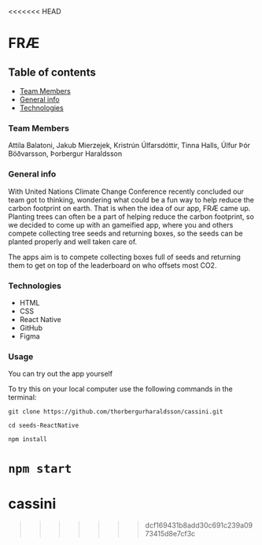 <<<<<<< HEAD
# FRÆ

## Table of contents

- [Team Members](#Team-members)
- [General info](#general-info)
- [Technologies](#technologies)

### Team Members

Attila Balatoni,
Jakub Mierzejek,
Kristrún Úlfarsdóttir,
Tinna Halls,
Úlfur Þór Böðvarsson,
Þorbergur Haraldsson

### General info

With United Nations Climate Change Conference recently concluded our team got to thinking, wondering what could be a fun way to help reduce the carbon footprint on earth. That is when the idea of our app, FRÆ came up. Planting trees can often be a part of helping reduce the carbon footprint, so we decided to come up with an gameified app, where you and others compete collecting tree seeds and returning boxes, so the seeds can be planted properly and well taken care of.

The apps aim is to compete collecting boxes full of seeds and returning them to get on top of the leaderboard on who offsets most CO2.

### Technologies

- HTML
- CSS
- React Native
- GitHub
- Figma

### Usage

You can try out the app yourself

To try this on your local computer use the following commands in the terminal:

`git clone https://github.com/thorbergurharaldsson/cassini.git`

`cd seeds-ReactNative`

`npm install`

`npm start`
=======
# cassini
>>>>>>> dcf169431b8add30c691c239a0973415d8e7cf3c
